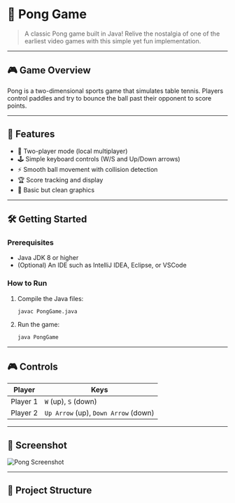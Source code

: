 # 🏓 Pong Game

> A classic Pong game built in Java! Relive the nostalgia of one of the earliest video games with this simple yet fun implementation.

---

## 🎮 Game Overview

Pong is a two-dimensional sports game that simulates table tennis. Players control paddles and try to bounce the ball past their opponent to score points.

---

## 🚀 Features

- 🎯 Two-player mode (local multiplayer)  
- 🕹️ Simple keyboard controls (W/S and Up/Down arrows)  
- ⚡ Smooth ball movement with collision detection  
- 🏆 Score tracking and display  
- 🎨 Basic but clean graphics  

---

## 🛠️ Getting Started

### Prerequisites

- Java JDK 8 or higher  
- (Optional) An IDE such as IntelliJ IDEA, Eclipse, or VSCode  

### How to Run

1. Compile the Java files:

    ```bash
    javac PongGame.java
    ```

2. Run the game:

    ```bash
    java PongGame
    ```

---

## 🎮 Controls

| Player | Keys         |
|--------|--------------|
| Player 1 | `W` (up), `S` (down) |
| Player 2 | `Up Arrow` (up), `Down Arrow` (down) |

---

## 📸 Screenshot

![Pong Screenshot](screenshot.png)

---

## 📁 Project Structure

